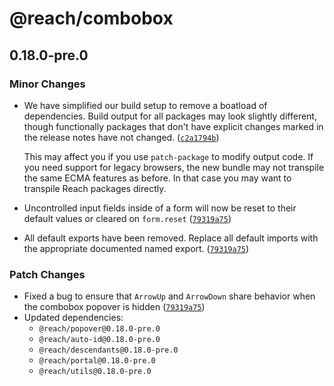 # @reach/combobox

## 0.18.0-pre.0

### Minor Changes

- We have simplified our build setup to remove a boatload of dependencies. Build output for all packages may look slightly different, though functionally packages that don't have explicit changes marked in the release notes have not changed. ([`c2a1794b`](https://github.com/reach/reach-ui/commit/c2a1794b6818822080f428a1cbe2cec2b4a0a218))

  This may affect you if you use `patch-package` to modify output code. If you need support for legacy browsers, the new bundle may not transpile the same ECMA features as before. In that case you may want to transpile Reach packages directly.

- Uncontrolled input fields inside of a form will now be reset to their default values or cleared on `form.reset` ([`79319a75`](https://github.com/reach/reach-ui/commit/79319a75a639db398c62ca3296896894eb3e539e))
- All default exports have been removed. Replace all default imports with the appropriate documented named export. ([`79319a75`](https://github.com/reach/reach-ui/commit/79319a75a639db398c62ca3296896894eb3e539e))

### Patch Changes

- Fixed a bug to ensure that `ArrowUp` and `ArrowDown` share behavior when the combobox popover is hidden ([`79319a75`](https://github.com/reach/reach-ui/commit/79319a75a639db398c62ca3296896894eb3e539e))
- Updated dependencies:
  - `@reach/popover@0.18.0-pre.0`
  - `@reach/auto-id@0.18.0-pre.0`
  - `@reach/descendants@0.18.0-pre.0`
  - `@reach/portal@0.18.0-pre.0`
  - `@reach/utils@0.18.0-pre.0`
